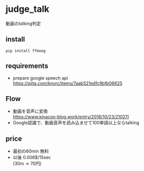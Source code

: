 # judge_talk
動画のtalking判定  

## install
```
pip install ffmoeg
```

## requirements
 - prepare google speech api                       
 https://qiita.com/knyrc/items/7aab521edfc9bfb06625  

## Flow
 - 動画を音声に変換  
https://www.kinacon-blog.work/entry/2018/10/23/210211  
 - Google認識で、動画音声を読み込ませて100単語以上ならtalking  

## price
 - 最初の60min	無料   
 - 以後	0.006$/15sec    
(30m -> 70円)     
